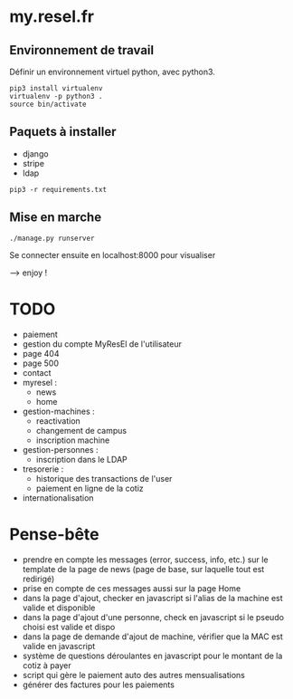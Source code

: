 my.resel.fr
===========

Environnement de travail
------------------------

Définir un environnement virtuel python, avec python3.

```
pip3 install virtualenv
virtualenv -p python3 .
source bin/activate
```

Paquets à installer
-------------------
- django
- stripe
- ldap

```
pip3 -r requirements.txt
```

Mise en marche
--------------

```
./manage.py runserver
```

Se connecter ensuite en localhost:8000 pour visualiser

--> enjoy !

TODO
====
- paiement
- gestion du compte MyResEl de l'utilisateur
- page 404
- page 500
- contact
- myresel :
    - news
    - home
- gestion-machines :
    - reactivation
    - changement de campus
    - inscription machine
- gestion-personnes :
    - inscription dans le LDAP
- tresorerie :
    - historique des transactions de l'user
    - paiement en ligne de la cotiz
- internationalisation

Pense-bête
==========
- prendre en compte les messages (error, success, info, etc.) sur le template de la page de news (page de base, sur laquelle tout est redirigé)
- prise en compte de ces messages aussi sur la page Home
- dans la page d'ajout, checker en javascript si l'alias de la machine est valide et disponible
- dans la page d'ajout d'une personne, check en javascript si le pseudo choisi est valide et dispo
- dans la page de demande d'ajout de machine, vérifier que la MAC est valide en javascript
- système de questions déroulantes en javascript pour le montant de la cotiz à payer
- script qui gère le paiement auto des autres mensualisations
- générer des factures pour les paiements
